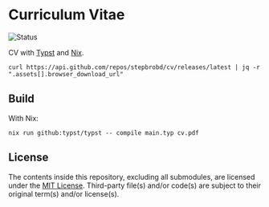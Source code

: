 # Curriculum Vitae

![Status](https://github.com/stepbrobd/curriculum-vitae/actions/workflows/release.yml/badge.svg)

CV with [Typst](https://github.com/typst/typst) and [Nix](https://nixos.org).

```shell
curl https://api.github.com/repos/stepbrobd/cv/releases/latest | jq -r ".assets[].browser_download_url"
```

## Build

With Nix:

```shell
nix run github:typst/typst -- compile main.typ cv.pdf
```

## License

The contents inside this repository, excluding all submodules, are licensed under the [MIT License](license.md).
Third-party file(s) and/or code(s) are subject to their original term(s) and/or license(s).
